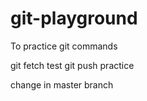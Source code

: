 # git-playground
To practice git commands

git fetch test
git push practice

change in master branch